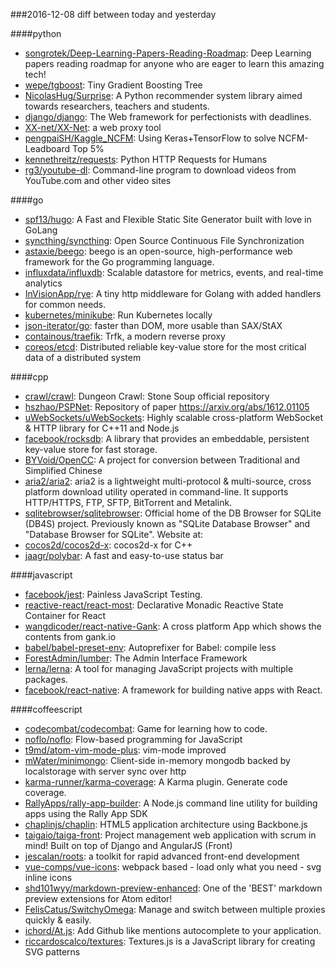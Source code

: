 ###2016-12-08
diff between today and yesterday

####python
* [songrotek/Deep-Learning-Papers-Reading-Roadmap](https://github.com/songrotek/Deep-Learning-Papers-Reading-Roadmap): Deep Learning papers reading roadmap for anyone who are eager to learn this amazing tech!
* [wepe/tgboost](https://github.com/wepe/tgboost): Tiny Gradient Boosting Tree
* [NicolasHug/Surprise](https://github.com/NicolasHug/Surprise): A Python recommender system library aimed towards researchers, teachers and students.
* [django/django](https://github.com/django/django): The Web framework for perfectionists with deadlines.
* [XX-net/XX-Net](https://github.com/XX-net/XX-Net): a web proxy tool
* [pengpaiSH/Kaggle_NCFM](https://github.com/pengpaiSH/Kaggle_NCFM): Using Keras+TensorFlow to solve NCFM-Leadboard Top 5%
* [kennethreitz/requests](https://github.com/kennethreitz/requests): Python HTTP Requests for Humans
* [rg3/youtube-dl](https://github.com/rg3/youtube-dl): Command-line program to download videos from YouTube.com and other video sites

####go
* [spf13/hugo](https://github.com/spf13/hugo): A Fast and Flexible Static Site Generator built with love in GoLang
* [syncthing/syncthing](https://github.com/syncthing/syncthing): Open Source Continuous File Synchronization
* [astaxie/beego](https://github.com/astaxie/beego): beego is an open-source, high-performance web framework for the Go programming language.
* [influxdata/influxdb](https://github.com/influxdata/influxdb): Scalable datastore for metrics, events, and real-time analytics
* [InVisionApp/rye](https://github.com/InVisionApp/rye): A tiny http middleware for Golang with added handlers for common needs.
* [kubernetes/minikube](https://github.com/kubernetes/minikube): Run Kubernetes locally
* [json-iterator/go](https://github.com/json-iterator/go): faster than DOM, more usable than SAX/StAX
* [containous/traefik](https://github.com/containous/traefik): Trfk, a modern reverse proxy
* [coreos/etcd](https://github.com/coreos/etcd): Distributed reliable key-value store for the most critical data of a distributed system

####cpp
* [crawl/crawl](https://github.com/crawl/crawl): Dungeon Crawl: Stone Soup official repository
* [hszhao/PSPNet](https://github.com/hszhao/PSPNet): Repository of paper https://arxiv.org/abs/1612.01105
* [uWebSockets/uWebSockets](https://github.com/uWebSockets/uWebSockets): Highly scalable cross-platform WebSocket & HTTP library for C++11 and Node.js
* [facebook/rocksdb](https://github.com/facebook/rocksdb): A library that provides an embeddable, persistent key-value store for fast storage.
* [BYVoid/OpenCC](https://github.com/BYVoid/OpenCC): A project for conversion between Traditional and Simplified Chinese
* [aria2/aria2](https://github.com/aria2/aria2): aria2 is a lightweight multi-protocol & multi-source, cross platform download utility operated in command-line. It supports HTTP/HTTPS, FTP, SFTP, BitTorrent and Metalink.
* [sqlitebrowser/sqlitebrowser](https://github.com/sqlitebrowser/sqlitebrowser): Official home of the DB Browser for SQLite (DB4S) project. Previously known as "SQLite Database Browser" and "Database Browser for SQLite". Website at:
* [cocos2d/cocos2d-x](https://github.com/cocos2d/cocos2d-x): cocos2d-x for C++
* [jaagr/polybar](https://github.com/jaagr/polybar): A fast and easy-to-use status bar

####javascript
* [facebook/jest](https://github.com/facebook/jest):  Painless JavaScript Testing.
* [reactive-react/react-most](https://github.com/reactive-react/react-most): Declarative Monadic Reactive State Container for React
* [wangdicoder/react-native-Gank](https://github.com/wangdicoder/react-native-Gank): A cross platform App which shows the contents from gank.io
* [babel/babel-preset-env](https://github.com/babel/babel-preset-env):  Autoprefixer for Babel: compile less
* [ForestAdmin/lumber](https://github.com/ForestAdmin/lumber): The Admin Interface Framework
* [lerna/lerna](https://github.com/lerna/lerna):  A tool for managing JavaScript projects with multiple packages.
* [facebook/react-native](https://github.com/facebook/react-native): A framework for building native apps with React.

####coffeescript
* [codecombat/codecombat](https://github.com/codecombat/codecombat): Game for learning how to code.
* [noflo/noflo](https://github.com/noflo/noflo): Flow-based programming for JavaScript
* [t9md/atom-vim-mode-plus](https://github.com/t9md/atom-vim-mode-plus): vim-mode improved
* [mWater/minimongo](https://github.com/mWater/minimongo): Client-side in-memory mongodb backed by localstorage with server sync over http
* [karma-runner/karma-coverage](https://github.com/karma-runner/karma-coverage): A Karma plugin. Generate code coverage.
* [RallyApps/rally-app-builder](https://github.com/RallyApps/rally-app-builder): A Node.js command line utility for building apps using the Rally App SDK
* [chaplinjs/chaplin](https://github.com/chaplinjs/chaplin): HTML5 application architecture using Backbone.js
* [taigaio/taiga-front](https://github.com/taigaio/taiga-front): Project management web application with scrum in mind! Built on top of Django and AngularJS (Front)
* [jescalan/roots](https://github.com/jescalan/roots): a toolkit for rapid advanced front-end development
* [vue-comps/vue-icons](https://github.com/vue-comps/vue-icons): webpack based - load only what you need - svg inline icons
* [shd101wyy/markdown-preview-enhanced](https://github.com/shd101wyy/markdown-preview-enhanced): One of the 'BEST' markdown preview extensions for Atom editor!
* [FelisCatus/SwitchyOmega](https://github.com/FelisCatus/SwitchyOmega): Manage and switch between multiple proxies quickly & easily.
* [ichord/At.js](https://github.com/ichord/At.js): Add Github like mentions autocomplete to your application.
* [riccardoscalco/textures](https://github.com/riccardoscalco/textures): Textures.js is a JavaScript library for creating SVG patterns
